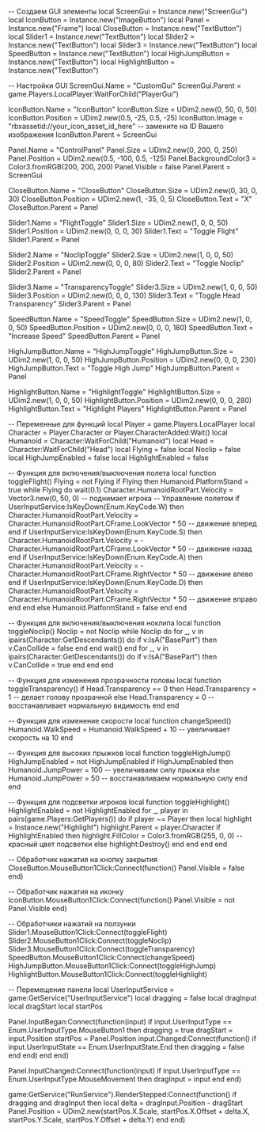 -- Создаем GUI элементы
local ScreenGui = Instance.new("ScreenGui")
local IconButton = Instance.new("ImageButton")
local Panel = Instance.new("Frame")
local CloseButton = Instance.new("TextButton")
local Slider1 = Instance.new("TextButton")
local Slider2 = Instance.new("TextButton")
local Slider3 = Instance.new("TextButton")
local SpeedButton = Instance.new("TextButton")
local HighJumpButton = Instance.new("TextButton")
local HighlightButton = Instance.new("TextButton")

-- Настройки GUI
ScreenGui.Name = "CustomGui"
ScreenGui.Parent = game.Players.LocalPlayer:WaitForChild("PlayerGui")

IconButton.Name = "IconButton"
IconButton.Size = UDim2.new(0, 50, 0, 50)
IconButton.Position = UDim2.new(0.5, -25, 0.5, -25)
IconButton.Image = "rbxassetid://your_icon_asset_id_here" -- замените на ID Вашего изображения
IconButton.Parent = ScreenGui

Panel.Name = "ControlPanel"
Panel.Size = UDim2.new(0, 200, 0, 250)
Panel.Position = UDim2.new(0.5, -100, 0.5, -125)
Panel.BackgroundColor3 = Color3.fromRGB(200, 200, 200)
Panel.Visible = false
Panel.Parent = ScreenGui

CloseButton.Name = "CloseButton"
CloseButton.Size = UDim2.new(0, 30, 0, 30)
CloseButton.Position = UDim2.new(1, -35, 0, 5)
CloseButton.Text = "X"
CloseButton.Parent = Panel

Slider1.Name = "FlightToggle"
Slider1.Size = UDim2.new(1, 0, 0, 50)
Slider1.Position = UDim2.new(0, 0, 0, 30)
Slider1.Text = "Toggle Flight"
Slider1.Parent = Panel

Slider2.Name = "NoclipToggle"
Slider2.Size = UDim2.new(1, 0, 0, 50)
Slider2.Position = UDim2.new(0, 0, 0, 80)
Slider2.Text = "Toggle Noclip"
Slider2.Parent = Panel

Slider3.Name = "TransparencyToggle"
Slider3.Size = UDim2.new(1, 0, 0, 50)
Slider3.Position = UDim2.new(0, 0, 0, 130)
Slider3.Text = "Toggle Head Transparency"
Slider3.Parent = Panel

SpeedButton.Name = "SpeedToggle"
SpeedButton.Size = UDim2.new(1, 0, 0, 50)
SpeedButton.Position = UDim2.new(0, 0, 0, 180)
SpeedButton.Text = "Increase Speed"
SpeedButton.Parent = Panel

HighJumpButton.Name = "HighJumpToggle"
HighJumpButton.Size = UDim2.new(1, 0, 0, 50)
HighJumpButton.Position = UDim2.new(0, 0, 0, 230)
HighJumpButton.Text = "Toggle High Jump"
HighJumpButton.Parent = Panel

HighlightButton.Name = "HighlightToggle"
HighlightButton.Size = UDim2.new(1, 0, 0, 50)
HighlightButton.Position = UDim2.new(0, 0, 0, 280)
HighlightButton.Text = "Highlight Players"
HighlightButton.Parent = Panel


-- Переменные для функций
local Player = game.Players.LocalPlayer
local Character = Player.Character or Player.CharacterAdded:Wait()
local Humanoid = Character:WaitForChild("Humanoid")
local Head = Character:WaitForChild("Head")
local Flying = false
local Noclip = false
local HighJumpEnabled = false
local HighlightEnabled = false

-- Функция для включения/выключения полета
local function toggleFlight()
    Flying = not Flying
    if Flying then
        Humanoid.PlatformStand = true
        while Flying do
            wait(0.1)
            Character.HumanoidRootPart.Velocity = Vector3.new(0, 50, 0) -- поднимает игрока
            -- Управление полетом
            if UserInputService:IsKeyDown(Enum.KeyCode.W) then
                Character.HumanoidRootPart.Velocity = Character.HumanoidRootPart.CFrame.LookVector * 50 -- движение вперед
            end
            if UserInputService:IsKeyDown(Enum.KeyCode.S) then
                Character.HumanoidRootPart.Velocity = -Character.HumanoidRootPart.CFrame.LookVector * 50 -- движение назад
            end
            if UserInputService:IsKeyDown(Enum.KeyCode.A) then
                Character.HumanoidRootPart.Velocity = -Character.HumanoidRootPart.CFrame.RightVector * 50 -- движение влево
            end
            if UserInputService:IsKeyDown(Enum.KeyCode.D) then
                Character.HumanoidRootPart.Velocity = Character.HumanoidRootPart.CFrame.RightVector * 50 -- движение вправо
            end
        end
    else
        Humanoid.PlatformStand = false
    end
end

-- Функция для включения/выключения ноклипа
local function toggleNoclip()
    Noclip = not Noclip
    while Noclip do
        for _, v in ipairs(Character:GetDescendants()) do
            if v:IsA("BasePart") then
                v.CanCollide = false
            end
        end
        wait()
    end
    for _, v in ipairs(Character:GetDescendants()) do
        if v:IsA("BasePart") then
            v.CanCollide = true
        end
    end
end

-- Функция для изменения прозрачности головы
local function toggleTransparency()
    if Head.Transparency == 0 then
        Head.Transparency = 1 -- делает голову прозрачной
    else
        Head.Transparency = 0 -- восстанавливает нормальную видимость
    end
end 

-- Функция для изменение скорости
local function changeSpeed()
    Humanoid.WalkSpeed = Humanoid.WalkSpeed + 10 -- увеличивает скорость на 10
end

-- Функция для высоких прыжков
local function toggleHighJump()
    HighJumpEnabled = not HighJumpEnabled
    if HighJumpEnabled then
        Humanoid.JumpPower = 100 -- увеличиваем силу прыжка
    else
        Humanoid.JumpPower = 50 -- восстанавливаем нормальную силу
    end
end

-- Функция для подсветки игроков
local function toggleHighlight()
    HighlightEnabled = not HighlightEnabled
    for _, player in pairs(game.Players:GetPlayers()) do
        if player ~= Player then
            local highlight = Instance.new("Highlight")
            highlight.Parent = player.Character
            if HighlightEnabled then
                highlight.FillColor = Color3.fromRGB(255, 0, 0) -- красный цвет подсветки
            else
                highlight:Destroy()
            end
        end
    end
end

-- Обработчик нажатия на кнопку закрытия
CloseButton.MouseButton1Click:Connect(function()
    Panel.Visible = false
end)

-- Обработчик нажатия на иконку
IconButton.MouseButton1Click:Connect(function()
    Panel.Visible = not Panel.Visible
end)

-- Обработчики нажатий на ползунки
Slider1.MouseButton1Click:Connect(toggleFlight)
Slider2.MouseButton1Click:Connect(toggleNoclip)
Slider3.MouseButton1Click:Connect(toggleTransparency)
SpeedButton.MouseButton1Click:Connect(changeSpeed)
HighJumpButton.MouseButton1Click:Connect(toggleHighJump)
HighlightButton.MouseButton1Click:Connect(toggleHighlight)

-- Перемещение панели
local UserInputService = game:GetService("UserInputService")
local dragging = false
local dragInput
local dragStart
local startPos

Panel.InputBegan:Connect(function(input)
    if input.UserInputType == Enum.UserInputType.MouseButton1 then
        dragging = true
        dragStart = input.Position
        startPos = Panel.Position
        input.Changed:Connect(function()
            if input.UserInputState == Enum.UserInputState.End then
                dragging = false
            end
        end)
    end
end)

Panel.InputChanged:Connect(function(input)
    if input.UserInputType == Enum.UserInputType.MouseMovement then
        dragInput = input
    end
end)

game:GetService("RunService").RenderStepped:Connect(function()
    if dragging and dragInput then
        local delta = dragInput.Position - dragStart
        Panel.Position = UDim2.new(startPos.X.Scale, startPos.X.Offset + delta.X, startPos.Y.Scale, startPos.Y.Offset + delta.Y)
    end
end)

